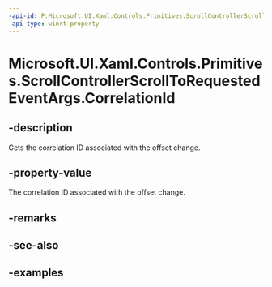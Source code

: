 ```yaml
---
-api-id: P:Microsoft.UI.Xaml.Controls.Primitives.ScrollControllerScrollToRequestedEventArgs.CorrelationId
-api-type: winrt property
---
```


# Microsoft.UI.Xaml.Controls.Primitives.ScrollControllerScrollToRequestedEventArgs.CorrelationId

<!--
public int CorrelationId { get; set; }
-->


## -description

Gets the correlation ID associated with the offset change.

## -property-value

The correlation ID associated with the offset change.

## -remarks

## -see-also

## -examples


